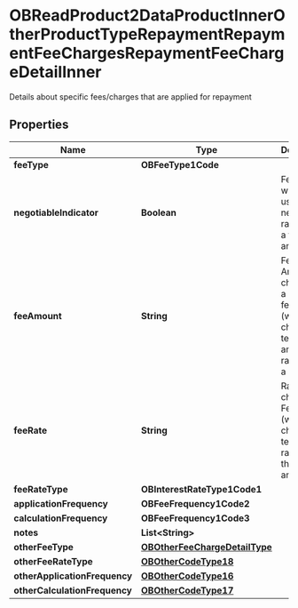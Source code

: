 

# OBReadProduct2DataProductInnerOtherProductTypeRepaymentRepaymentFeeChargesRepaymentFeeChargeDetailInner

Details about specific fees/charges that are applied for repayment

## Properties

| Name | Type | Description | Notes |
|------------ | ------------- | ------------- | -------------|
|**feeType** | **OBFeeType1Code** |  |  |
|**negotiableIndicator** | **Boolean** | Fee/charge which is usually negotiable rather than a fixed amount |  [optional] |
|**feeAmount** | **String** | Fee Amount charged for a fee/charge (where it is charged in terms of an amount rather than a rate) |  [optional] |
|**feeRate** | **String** | Rate charged for Fee/Charge (where it is charged in terms of a rate rather than an amount) |  [optional] |
|**feeRateType** | **OBInterestRateType1Code1** |  |  [optional] |
|**applicationFrequency** | **OBFeeFrequency1Code2** |  |  |
|**calculationFrequency** | **OBFeeFrequency1Code3** |  |  |
|**notes** | **List&lt;String&gt;** |  |  [optional] |
|**otherFeeType** | [**OBOtherFeeChargeDetailType**](OBOtherFeeChargeDetailType.md) |  |  [optional] |
|**otherFeeRateType** | [**OBOtherCodeType18**](OBOtherCodeType18.md) |  |  [optional] |
|**otherApplicationFrequency** | [**OBOtherCodeType16**](OBOtherCodeType16.md) |  |  [optional] |
|**otherCalculationFrequency** | [**OBOtherCodeType17**](OBOtherCodeType17.md) |  |  [optional] |



